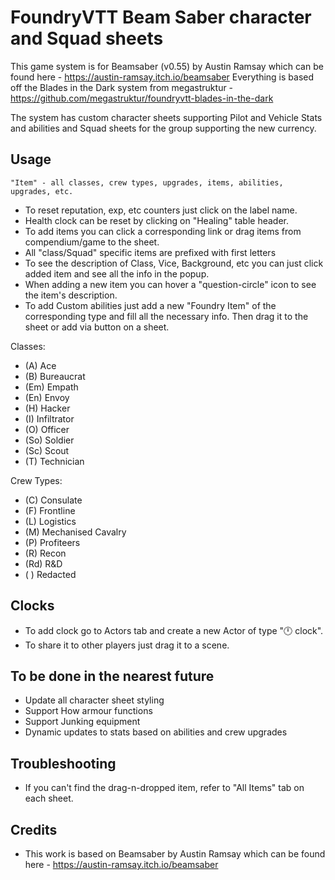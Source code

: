 # FoundryVTT Beam Saber character and Squad sheets

This game system is for  Beamsaber (v0.55) by Austin Ramsay which can be found here - https://austin-ramsay.itch.io/beamsaber
Everything is based off the Blades in the Dark system from megastruktur - https://github.com/megastruktur/foundryvtt-blades-in-the-dark

The system has custom character sheets supporting Pilot and Vehicle Stats and abilities and Squad sheets for the group supporting the new currency.

## Usage
`"Item" - all classes, crew types, upgrades, items, abilities, upgrades, etc.`

- To reset reputation, exp, etc counters just click on the label name.
- Health clock can be reset by clicking on "Healing" table header.
- To add items you can click a corresponding link or drag items from compendium/game to the sheet.
- All "class/Squad" specific items are prefixed with first letters
- To see the description of Class, Vice, Background, etc you can just click added item and see all the info in the popup.
- When adding a new item you can hover a "question-circle" icon to see the item's description.
- To add Custom abilities just add a new "Foundry Item" of the corresponding type and fill all the necessary info. Then drag it to the sheet or add via button on a sheet.

Classes:
- (A)  Ace
- (B)  Bureaucrat
- (Em) Empath
- (En) Envoy
- (H)  Hacker
- (I)  Infiltrator
- (O)  Officer
- (So) Soldier
- (Sc) Scout
- (T)  Technician

Crew Types:
- (C)  Consulate
- (F)  Frontline
- (L)  Logistics
- (M)  Mechanised Cavalry
- (P)  Profiteers
- (R)  Recon
- (Rd) R&D
- ( ) Redacted

## Clocks
- To add clock go to Actors tab and create a new Actor of type "🕛 clock".
- To share it to other players just drag it to a scene.

## To be done in the nearest future
- Update all character sheet styling
- Support How armour functions
- Support Junking equipment
- Dynamic updates to stats based on abilities and crew upgrades

## Troubleshooting
- If you can't find the drag-n-dropped item, refer to "All Items" tab on each sheet.

## Credits
- This work is based on Beamsaber by Austin Ramsay which can be found here - https://austin-ramsay.itch.io/beamsaber
